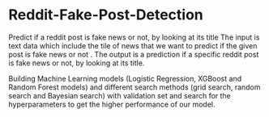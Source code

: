 # Reddit-Fake-Post-Detection

Predict if a reddit post is fake news or not, by looking at its title 
The input is text data which include the tile of news that we want to predict if the given post is fake news or not .
The output is a prediction if a specific reddit post is fake news or not, by looking at its title.

Building Machine Learning models (Logistic Regression, XGBoost and Random Forest models) and different search methods (grid search, random search and Bayesian search) with validation set and search for the hyperparameters to get the higher performance of our model.
